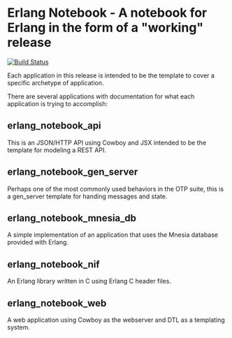 Erlang Notebook - A notebook for Erlang in the form of a "working" release
===============

[![Build Status](https://travis-ci.org/shaneutt/erlang_notebook.svg?branch=master)](https://travis-ci.org/shaneutt/erlang_notebook.svg?branch=master)

Each application in this release is intended to be the template to cover a specific archetype of application.

There are several applications with documentation for what each application is trying to accomplish:

erlang_notebook_api
---

This is an JSON/HTTP API using Cowboy and JSX intended to be the template for modeling a REST API.

erlang_notebook_gen_server
---

Perhaps one of the most commonly used behaviors in the OTP suite, this is a gen_server template for handing messages and state.

erlang_notebook_mnesia_db
---

A simple implementation of an application that uses the Mnesia database provided with Erlang.

erlang_notebook_nif
---

An Erlang library written in C using Erlang C header files.

erlang_notebook_web
---

A web application using Cowboy as the webserver and DTL as a templating system.
